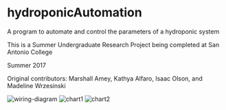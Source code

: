 # hydroponicAutomation

A program to automate and control the parameters of a hydroponic system

This is a Summer Undergraduate Research Project being completed at San Antonio College

Summer 2017

Original contributors:
Marshall Amey,
Kathya Alfaro,
Isaac Olson,
and Madeline Wrzesinski

![wiring-diagram](https://user-images.githubusercontent.com/24355731/27982105-e6b00328-635f-11e7-8721-fe0cd6cad272.JPG)
![chart1](https://user-images.githubusercontent.com/24355731/27982202-e35cbd86-6361-11e7-9ba1-f2bd9963e311.JPG)
![chart2](https://user-images.githubusercontent.com/24355731/27982201-e34aa5f6-6361-11e7-93c1-f470692c7409.JPG)
